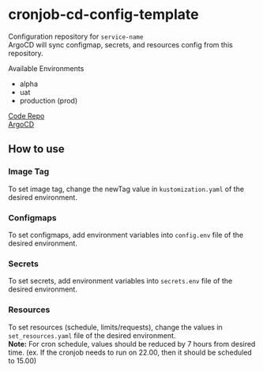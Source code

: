 # cronjob-cd-config-template

Configuration repository for `service-name`<br>
ArgoCD will sync configmap, secrets, and resources config from this repository.

Available Environments
- alpha
- uat
- production (prod)

[Code Repo](URL)<br>
[ArgoCD](URL)<br>

## How to use
### Image Tag
To set image tag, change the newTag value in `kustomization.yaml` of the desired environment.

### Configmaps
To set configmaps, add environment variables into `config.env` file of the desired environment.

### Secrets
To set secrets, add environment variables into `secrets.env` file of the desired environment.

### Resources
To set resources (schedule, limits/requests), change the values in `set_resources.yaml` file of the desired environment.<br>
**Note:** For cron schedule, values should be reduced by 7 hours from desired time. (ex. If the cronjob needs to run on 22.00, then it should be scheduled to 15.00)
